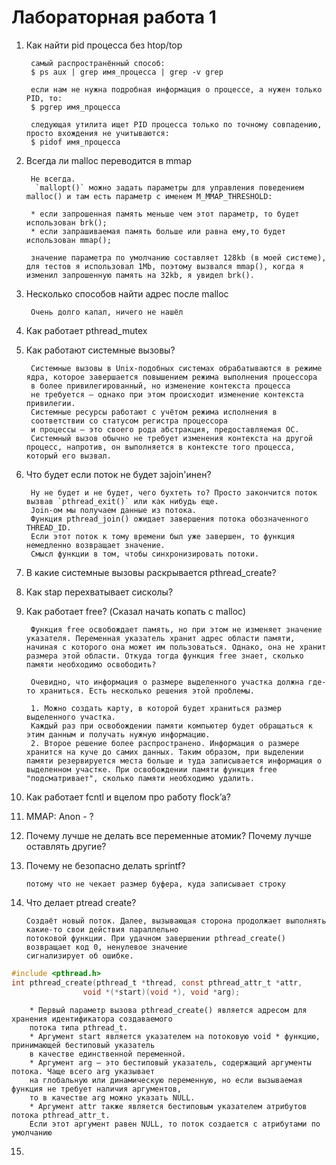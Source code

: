 # Лабораторная работа 1
1. Как найти pid процесса без htop/top

        самый распространённый способ:  
        $ ps aux | grep имя_процесса | grep -v grep

        если нам не нужна подробная информация о процессе, а нужен только PID, то:
        $ pgrep имя_процесса
        
        следующая утилита ищет PID процесса только по точному совпадению, просто вхождения не учитываются:
        $ pidof имя_процесса

2. Всегда ли malloc переводится в mmap

        Не всегда.
         `mallopt()` можно задать параметры для управления поведением malloc() и там есть параметр с именем M_MMAP_THRESHOLD:

        * если запрошенная память меньше чем этот параметр, то будет использован brk();
        * если запрашиваемая память больше или равна ему,то будет использован mmap();

        значение параметра по умолчанию составляет 128kb (в моей системе), для тестов я использовал 1Mb, поэтому вызвался mmap(), когда я изменил запрошенную память на 32kb, я увидел brk().

3. Несколько способов найти адрес после malloc

        Очень долго капал, ничего не нашёл
4. Как работает pthread_mutex
5. Как работают системные вызовы?

        Системные вызовы в Unix-подобных системах обрабатываются в режиме ядра, которое завершается повышением режима выполнения процессора
        в более привилегированный, но изменение контекста процесса
        не требуется — однако при этом происходит изменение контекста привилегии.
        Системные ресурсы работают с учётом режима исполнения в 
        соответствии со статусом регистра процессора 
        и процессы — это своего рода абстракция, предоставляемая ОС. 
        Системный вызов обычно не требует изменения контекста на другой процесс, напротив, он выполняется в контексте того процесса, который его вызвал.

6. Что будет если поток не будет заjoin'инен?

        Ну не будет и не будет, чего бухтеть то? Просто закончится поток вызвав `pthread_exit()` или как нибудь еще.
        Join-ом мы получаем данные из потока. 
        Функция pthread_join() ожидает завершения потока обозначенного THREAD_ID.
        Если этот поток к тому времени был уже завершен, то функция немедленно возвращает значение.
        Смысл функции в том, чтобы синхронизировать потоки.

7. В какие системные вызовы раскрывается pthread_create?
8. Как stap перехватывает сисколы? 
9. Как работает free? (Сказал начать копать с malloc)

        Функция free освобождает память, но при этом не изменяет значение указателя. Переменная указатель хранит адрес области памяти, начиная с которого она может им пользоваться. Однако, она не хранит размера этой области. Откуда тогда функция free знает, сколько памяти необходимо освободить?

        Очевидно, что информация о размере выделенного участка должна где-то храниться. Есть несколько решения этой проблемы.

        1. Можно создать карту, в которой будет храниться размер выделенного участка. 
        Каждый раз при освобождении памяти компьютер будет обращаться к этим данным и получать нужную информацию.
        2. Второе решение более распространено. Информация о размере хранится на куче до самих данных. Таким образом, при выделении памяти резервируется места больше и туда записывается информация о выделенном участке. При освобождении памяти функция free "подсматривает", сколько памяти необходимо удалить.

10. Как работает fcntl и вцелом про работу flock’a?
11. MMAP: Anon - ?
12. Почему лучше не делать все переменные атомик? Почему лучше оставлять другие?
13. Почему не безопасно делать sprintf? 

        потому что не чекает размер буфера, куда записывает строку

14. Что делает ptread create?

        Создаёт новый поток. Далее, вызывающая сторона продолжает выполнять какие-то свои действия параллельно 
        потоковой функции. При удачном завершении pthread_create() возвращает код 0, ненулевое значение
        сигнализирует об ошибке.

```c 
#include <pthread.h>
int pthread_create(pthread_t *thread, const pthread_attr_t *attr,
                void *(*start)(void *), void *arg);
```
        * Первый параметр вызова pthread_create() является адресом для хранения идентификатора создаваемого
        потока типа pthread_t.
        * Аргумент start является указателем на потоковую void * функцию, принимающей бестиповый указатель
        в качестве единственной переменной.
        * Аргумент arg — это бестиповый указатель, содержащий аргументы потока. Чаще всего arg указывает
        на глобальную или динамическую переменную, но если вызываемая функция не требует наличия аргументов,
        то в качестве arg можно указать NULL.
        * Аргумент attr также является бестиповым указателем атрибутов потока pthread_attr_t.
        Если этот аргумент равен NULL, то поток создается с атрибутами по умолчанию
        
15. 
